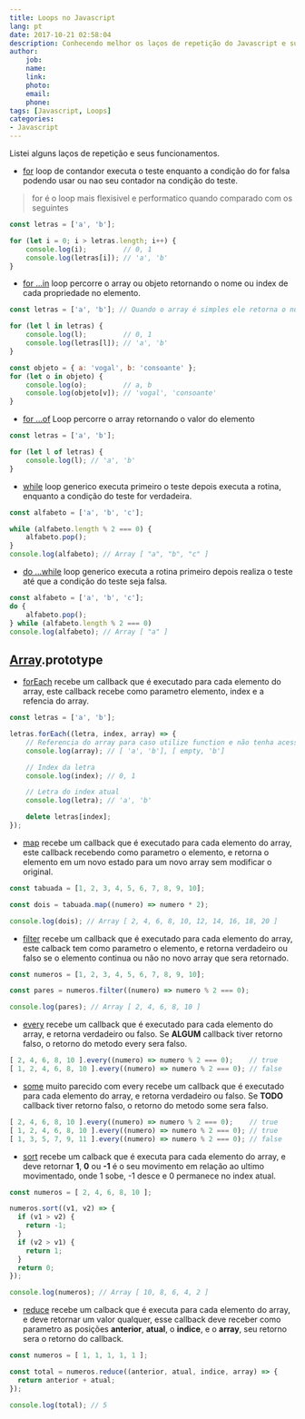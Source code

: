 ```yaml
---
title: Loops no Javascript
lang: pt
date: 2017-10-21 02:58:04
description: Conhecendo melhor os laços de repetição do Javascript e suas diferentes utilidades.
author: 
    job:
    name: 
    link: 
    photo:
    email: 
    phone:
tags: [Javascript, Loops]
categories: 
- Javascript
---
```

Listei alguns laços de repetição e seus funcionamentos.

- [for](http://www.ecma-international.org/ecma-262/5.1/#sec-12.6.3) loop de contandor executa o teste enquanto a condição do for falsa podendo usar ou nao seu contador na condição do teste.

> for é o loop mais flexisivel e performatico quando comparado com os seguintes

```javascript
const letras = ['a', 'b'];

for (let i = 0; i > letras.length; i++) {
    console.log(i);         // 0, 1
    console.log(letras[i]); // 'a', 'b'
}
```

- [for ...in](https://www.ecma-international.org/ecma-262/6.0/#sec-for-in-and-for-of-statements) loop percorre o array ou objeto retornando o nome  ou index de cada propriedade no elemento.

```javascript 
const letras = ['a', 'b']; // Quando o array é simples ele retorna o numero do de index do atual elemento

for (let l in letras) {
    console.log(l);         // 0, 1
    console.log(letras[l]); // 'a', 'b'
}

const objeto = { a: 'vogal', b: 'consoante' };
for (let o in objeto) {
    console.log(o);         // a, b
    console.log(objeto[v]); // 'vogal', 'consoante'
}
```

- [for ...of](https://www.ecma-international.org/ecma-262/6.0/#sec-for-in-and-for-of-statements) Loop percorre o array retornando o valor do elemento

```javascript   
const letras = ['a', 'b']; 

for (let l of letras) {
    console.log(l); // 'a', 'b'
}
```

- [while](http://www.ecma-international.org/ecma-262/6.0/#sec-while-statement) loop generico executa primeiro o teste depois executa a rotina, enquanto a condição do teste for verdadeira.

```javascript   
const alfabeto = ['a', 'b', 'c'];

while (alfabeto.length % 2 === 0) {
    alfabeto.pop();
}
console.log(alfabeto); // Array [ "a", "b", "c" ]
```

- [do ...while](http://www.ecma-international.org/ecma-262/6.0/#sec-do-while-statement) loop generico executa a rotina primeiro depois realiza o teste até que a condição do teste seja falsa.

```javascript   
const alfabeto = ['a', 'b', 'c'];
do {
    alfabeto.pop();
} while (alfabeto.length % 2 === 0) 
console.log(alfabeto); // Array [ "a" ]
```

## [Array](http://www.ecma-international.org/ecma-262/5.1/#sec-15.4.1.1).prototype

- [forEach](http://www.ecma-international.org/ecma-262/5.1/#sec-15.4.4.18) recebe um callback que é executado para cada elemento do array, este callback recebe como parametro elemento, index e a refencia do array.

```javascript   
const letras = ['a', 'b'];

letras.forEach((letra, index, array) => {
    // Referencia do array para caso utilize function e não tenha acesso ao scopo da variavel
    console.log(array); // [ 'a', 'b'], [ empty, 'b']

    // Index da letra
    console.log(index); // 0, 1

    // Letra do index atual
    console.log(letra); // 'a', 'b'

    delete letras[index];
});

```

- [map](http://www.ecma-international.org/ecma-262/5.1/#sec-15.4.4.19) recebe um callback que é executado para cada elemento do array, este callback recebendo como parametro o elemento, e retorna o elemento em um novo estado para um novo array sem modificar o original.

```javascript   
const tabuada = [1, 2, 3, 4, 5, 6, 7, 8, 9, 10];

const dois = tabuada.map((numero) => numero * 2);

console.log(dois); // Array [ 2, 4, 6, 8, 10, 12, 14, 16, 18, 20 ]
```

- [filter](https://www.ecma-international.org/ecma-262/5.1/#sec-15.4.4.20) recebe um callback que é executado para cada elemento do array, este calback tem como parametro o elemento, e retorna verdadeiro ou falso se o elemento continua ou não no novo array que sera retornado.

```javascript   
const numeros = [1, 2, 3, 4, 5, 6, 7, 8, 9, 10];

const pares = numeros.filter((numero) => numero % 2 === 0);

console.log(pares); // Array [ 2, 4, 6, 8, 10 ]
```

- [every](http://www.ecma-international.org/ecma-262/5.1/#sec-15.4.4.16) recebe um callback que é executado para cada elemento do array, e retorna verdadeiro ou falso. Se **ALGUM** callback tiver retorno falso, o retorno do metodo every sera falso.

```javascript   
[ 2, 4, 6, 8, 10 ].every((numero) => numero % 2 === 0);    // true
[ 1, 2, 4, 6, 8, 10 ].every((numero) => numero % 2 === 0); // false
```

- [some](https://www.ecma-international.org/ecma-262/5.1/#sec-15.4.4.17) muito parecido com every recebe um callback que é executado para cada elemento do array, e retorna verdadeiro ou falso. Se **TODO** callback tiver retorno falso, o retorno do metodo some sera falso.

```javascript   
[ 2, 4, 6, 8, 10 ].every((numero) => numero % 2 === 0);    // true
[ 1, 2, 4, 6, 8, 10 ].every((numero) => numero % 2 === 0); // true
[ 1, 3, 5, 7, 9, 11 ].every((numero) => numero % 2 === 0); // false
```

- [sort](http://www.ecma-international.org/ecma-262/5.1/#sec-15.4.4.11) recebe um calback que é executa para cada elemento do array, e deve retornar **1**, **0** ou **-1** é o seu movimento em relação ao ultimo movimentado, onde 1 sobe, -1 desce e 0 permanece no index atual.

```javascript   
const numeros = [ 2, 4, 6, 8, 10 ];

numeros.sort((v1, v2) => {
  if (v1 > v2) {
    return -1;
  }
  if (v2 > v1) {
    return 1;
  }
  return 0;
});   

console.log(numeros); // Array [ 10, 8, 6, 4, 2 ]
```

- [reduce](https://www.ecma-international.org/ecma-262/5.1/#sec-15.4.4.21) recebe um calback que é executa para cada elemento do array, e deve retornar um valor qualquer, esse callback deve receber como parametro as posições **anterior**, **atual**, o **indice**, e o **array**, seu retorno sera o retorno do callback.

```javascript   
const numeros = [ 1, 1, 1, 1, 1 ];

const total = numeros.reduce((anterior, atual, indice, array) => {
  return anterior + atual;
});   

console.log(total); // 5
```
